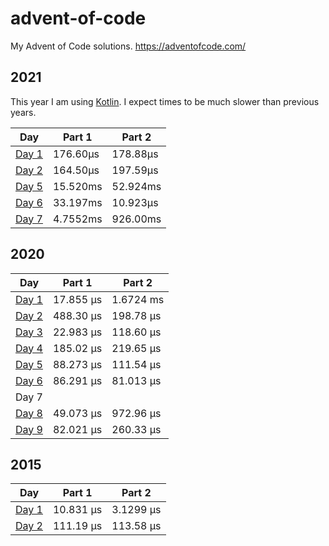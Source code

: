 # advent-of-code
My Advent of Code solutions. https://adventofcode.com/

## 2021

This year I am using [Kotlin](https://kotlinlang.org/). I expect times to be much slower than previous years.

| Day                                                       | Part 1   | Part 2   |
| --------------------------------------------------------- | -------- | -------- |
| [Day 1](2021/src/main/kotlin/com/trikzon/aoc2021/Day1.kt) | 176.60µs | 178.88µs |
| [Day 2](2021/src/main/kotlin/com/trikzon/aoc2021/Day2.kt) | 164.50µs | 197.59µs |
| [Day 5](2021/src/main/kotlin/com/trikzon/aoc2021/Day5.kt) | 15.520ms | 52.924ms |
| [Day 6](2021/src/main/kotlin/com/trikzon/aoc2021/Day6.kt) | 33.197ms | 10.923µs |
| [Day 7](2021/src/main/kotlin/com/trikzon/aoc2021/Day7.kt) | 4.7552ms | 926.00ms |

## 2020

| Day                       | Part 1    | Part 2    |
| ------------------------- | --------- | --------- |
| [Day 1](2020/src/day1.rs) | 17.855 µs | 1.6724 ms |
| [Day 2](2020/src/day2.rs) | 488.30 µs | 198.78 µs |
| [Day 3](2020/src/day3.rs) | 22.983 µs | 118.60 µs |
| [Day 4](2020/src/day4.rs) | 185.02 µs | 219.65 µs |
| [Day 5](2020/src/day5.rs) | 88.273 µs | 111.54 µs |
| [Day 6](2020/src/day6.rs) | 86.291 µs | 81.013 µs |
| Day 7                     |           |           |
| [Day 8](2020/src/day8.rs) | 49.073 µs | 972.96 µs |
| [Day 9](2020/src/day9.rs) | 82.021 µs | 260.33 µs |

## 2015

| Day                       | Part 1    | Part 2    |
| ------------------------- | --------- | --------- |
| [Day 1](2015/src/day1.rs) | 10.831 µs | 3.1299 µs |
| [Day 2](2015/src/day2.rs) | 111.19 µs | 113.58 µs |

